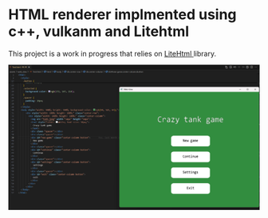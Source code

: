 # HTML renderer implmented using c++, vulkanm and Litehtml
This project is a work in progress that relies on <a href="https://github.com/litehtml/litehtml"> LiteHtml </a> library.

<img src="assets/readme/example0.png"/>